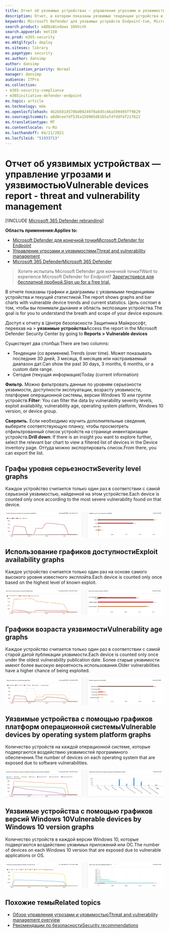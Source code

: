```yaml
---
title: Отчет об уязвимых устройствах — управление угрозами и уязвимостью
description: Отчет, в котором показаны уязвимые тенденции устройства и текущая статистика. Цель состоит в том, чтобы вы понимали дыхание и область экспозиции устройства.
keywords: Microsoft Defender для уязвимых устройств Endpoint-tvm, Microsoft Defender для конечной точки, tvm, снижение риска & уязвимости, снижение угрозы и уязвимости, мониторинг конфигурации безопасности
search.product: eADQiWindows 10XVcnh
search.appverid: met150
ms.prod: m365-security
ms.mktglfcycl: deploy
ms.sitesec: library
ms.pagetype: security
ms.author: dansimp
author: dansimp
localization_priority: Normal
manager: dansimp
audience: ITPro
ms.collection:
- m365-security-compliance
- m365initiative-defender-endpoint
ms.topic: article
ms.technology: mde
ms.openlocfilehash: 4b2b581d570bd0924970a845c66a599495ff9829
ms.sourcegitcommit: a8d8cee7df535a150985d6165afdfddfdf21f622
ms.translationtype: MT
ms.contentlocale: ru-RU
ms.lasthandoff: 04/21/2021
ms.locfileid: "51933713"
---
```

# <a name="vulnerable-devices-report---threat-and-vulnerability-management"></a><span data-ttu-id="3435d-105">Отчет об уязвимых устройствах — управление угрозами и уязвимостью</span><span class="sxs-lookup"><span data-stu-id="3435d-105">Vulnerable devices report - threat and vulnerability management</span></span>

[!INCLUDE [Microsoft 365 Defender rebranding](../../includes/microsoft-defender.md)]

<span data-ttu-id="3435d-106">**Область применения:**</span><span class="sxs-lookup"><span data-stu-id="3435d-106">**Applies to:**</span></span>

- [<span data-ttu-id="3435d-107">Microsoft Defender для конечной точки</span><span class="sxs-lookup"><span data-stu-id="3435d-107">Microsoft Defender for Endpoint</span></span>](https://go.microsoft.com/fwlink/?linkid=2154037)
- [<span data-ttu-id="3435d-108">Управление угрозами и уязвимостями</span><span class="sxs-lookup"><span data-stu-id="3435d-108">Threat and vulnerability management</span></span>](next-gen-threat-and-vuln-mgt.md)
- [<span data-ttu-id="3435d-109">Microsoft 365 Defender</span><span class="sxs-lookup"><span data-stu-id="3435d-109">Microsoft 365 Defender</span></span>](https://go.microsoft.com/fwlink/?linkid=2118804)

><span data-ttu-id="3435d-110">Хотите испытать Microsoft Defender для конечной точки?</span><span class="sxs-lookup"><span data-stu-id="3435d-110">Want to experience Microsoft Defender for Endpoint?</span></span> [<span data-ttu-id="3435d-111">Зарегистрився для бесплатной пробной.</span><span class="sxs-lookup"><span data-stu-id="3435d-111">Sign up for a free trial.</span></span>](https://www.microsoft.com/microsoft-365/windows/microsoft-defender-atp?ocid=docs-wdatp-portaloverview-abovefoldlink)

<span data-ttu-id="3435d-112">В отчете показаны графики и диаграммы с уязвимыми тенденциями устройства и текущей статистикой.</span><span class="sxs-lookup"><span data-stu-id="3435d-112">The report shows graphs and bar charts with vulnerable device trends and current statistics.</span></span> <span data-ttu-id="3435d-113">Цель состоит в том, чтобы вы понимали дыхание и область экспозиции устройства.</span><span class="sxs-lookup"><span data-stu-id="3435d-113">The goal is for you to understand the breath and scope of your device exposure.</span></span> 

<span data-ttu-id="3435d-114">Доступ к отчету в Центре безопасности Защитника Майкрософт, переехав на > **уязвимые устройства**</span><span class="sxs-lookup"><span data-stu-id="3435d-114">Access the report in the Microsoft Defender Security Center by going to **Reports > Vulnerable devices**</span></span>

<span data-ttu-id="3435d-115">Существует два столбца:</span><span class="sxs-lookup"><span data-stu-id="3435d-115">There are two columns:</span></span>

- <span data-ttu-id="3435d-116">Тенденции (со временем).</span><span class="sxs-lookup"><span data-stu-id="3435d-116">Trends (over time).</span></span> <span data-ttu-id="3435d-117">Может показывать последние 30 дней, 3 месяца, 6 месяцев или настраиваемый диапазон дат.</span><span class="sxs-lookup"><span data-stu-id="3435d-117">Can show the past 30 days, 3 months, 6 months, or a custom date range.</span></span>
- <span data-ttu-id="3435d-118">Сегодня (текущая информация)</span><span class="sxs-lookup"><span data-stu-id="3435d-118">Today (current information)</span></span>

<span data-ttu-id="3435d-119">**Фильтр.** Можно фильтровать данные по уровням серьезности уязвимости, доступности эксплуатации, возрасту уязвимости, платформе операционной системы, версии Windows 10 или группе устройств.</span><span class="sxs-lookup"><span data-stu-id="3435d-119">**Filter**: You can filter the data by vulnerability severity levels, exploit availability, vulnerability age, operating system platform, Windows 10 version, or device group.</span></span>

<span data-ttu-id="3435d-120">**Сверлить.** Если необходимо изучить дополнительные сведения, выберите соответствующую планку, чтобы просмотреть отфильтрованный список устройств на странице инвентаризации устройств.</span><span class="sxs-lookup"><span data-stu-id="3435d-120">**Drill down**: If there is an insight you want to explore further, select the relevant bar chart to view a filtered list of devices in the Device inventory page.</span></span> <span data-ttu-id="3435d-121">Оттуда можно экспортировать список.</span><span class="sxs-lookup"><span data-stu-id="3435d-121">From there, you can export the list.</span></span>

## <a name="severity-level-graphs"></a><span data-ttu-id="3435d-122">Графы уровня серьезности</span><span class="sxs-lookup"><span data-stu-id="3435d-122">Severity level graphs</span></span>

<span data-ttu-id="3435d-123">Каждое устройство считается только один раз в соответствии с самой серьезной уязвимостью, найденной на этом устройстве.</span><span class="sxs-lookup"><span data-stu-id="3435d-123">Each device is counted only once according to the most severe vulnerability found on that device.</span></span>

![Один график текущих уровней серьезности уязвимости устройства и один график, показывающий уровни с течением времени.](images/tvm-report-severity.png)

## <a name="exploit-availability-graphs"></a><span data-ttu-id="3435d-125">Использование графиков доступности</span><span class="sxs-lookup"><span data-stu-id="3435d-125">Exploit availability graphs</span></span>

<span data-ttu-id="3435d-126">Каждое устройство считается только один раз на основе самого высокого уровня известного эксплойта.</span><span class="sxs-lookup"><span data-stu-id="3435d-126">Each device is counted only once based on the highest level of known exploit.</span></span>

![Один график доступности эксплуатации текущего устройства и один график, показывающий доступность с течением времени.](images/tvm-report-exploit-availability.png)

## <a name="vulnerability-age-graphs"></a><span data-ttu-id="3435d-128">Графики возраста уязвимости</span><span class="sxs-lookup"><span data-stu-id="3435d-128">Vulnerability age graphs</span></span>

<span data-ttu-id="3435d-129">Каждое устройство считается только один раз в соответствии с самой старой датой публикации уязвимости.</span><span class="sxs-lookup"><span data-stu-id="3435d-129">Each device is counted only once under the oldest vulnerability publication date.</span></span> <span data-ttu-id="3435d-130">Более старые уязвимости имеют более высокую вероятность использования.</span><span class="sxs-lookup"><span data-stu-id="3435d-130">Older vulnerabilities have a higher chance of being exploited.</span></span>

![Один график текущего возраста уязвимости устройства и один график, показывающий возраст с течением времени.](images/tvm-report-age.png)

## <a name="vulnerable-devices-by-operating-system-platform-graphs"></a><span data-ttu-id="3435d-132">Уязвимые устройства с помощью графиков платформ операционной системы</span><span class="sxs-lookup"><span data-stu-id="3435d-132">Vulnerable devices by operating system platform graphs</span></span>

<span data-ttu-id="3435d-133">Количество устройств на каждой операционной системе, которые подвергаются воздействию уязвимостей программного обеспечения.</span><span class="sxs-lookup"><span data-stu-id="3435d-133">The number of devices on each operating system that are exposed due to software vulnerabilities.</span></span>

![Один график текущих уязвимых устройств с помощью платформы операционной системы и один график, показывающий уязвимые устройства на платформах ОС с течением времени.](images/tvm-report-os.png)

## <a name="vulnerable-devices-by-windows-10-version-graphs"></a><span data-ttu-id="3435d-135">Уязвимые устройства с помощью графиков версий Windows 10</span><span class="sxs-lookup"><span data-stu-id="3435d-135">Vulnerable devices by Windows 10 version graphs</span></span>

<span data-ttu-id="3435d-136">Количество устройств в каждой версии Windows 10, которые подвергаются воздействию уязвимых приложений или ОС.</span><span class="sxs-lookup"><span data-stu-id="3435d-136">The number of devices on each Windows 10 version that are exposed due to vulnerable applications or OS.</span></span>

![Один график текущих уязвимых устройств в версии Windows 10 и один график, показывающий уязвимые устройства в версии Windows 10 с течением времени.](images/tvm-report-version.png)

## <a name="related-topics"></a><span data-ttu-id="3435d-138">Похожие темы</span><span class="sxs-lookup"><span data-stu-id="3435d-138">Related topics</span></span>

- [<span data-ttu-id="3435d-139">Обзор управления угрозами и уязвимостью</span><span class="sxs-lookup"><span data-stu-id="3435d-139">Threat and vulnerability management overview</span></span>](next-gen-threat-and-vuln-mgt.md)
- [<span data-ttu-id="3435d-140">Рекомендации по безопасности</span><span class="sxs-lookup"><span data-stu-id="3435d-140">Security recommendations</span></span>](tvm-security-recommendation.md)
